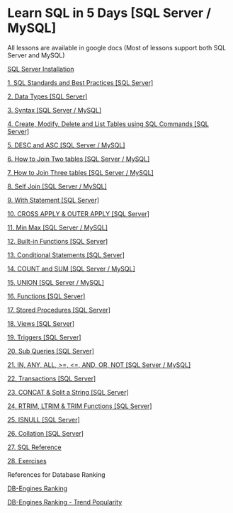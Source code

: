 # Learn SQL in 5 Days [SQL Server / MySQL]
All lessons are available in google docs
(Most of lessons support both SQL Server and MySQL)

[SQL Server Installation](https://docs.google.com/document/d/1-_PmGIuXJ4eL3l-wNVHr_SqO1ykoqqxYg2solaAxtdY/edit#heading=h.csp110b2igo3)

[1. SQL Standards and Best Practices [SQL Server]](https://docs.google.com/document/d/19KFb12PFvnvCchlJvmpYFQ2ZG_Y7yAbQV_w3Uigm3os/edit)

[2. Data Types [SQL Server]](https://docs.google.com/document/d/1IX36qTQTxycYInq2-xb6lZlcjgrg4Weg2M4k9xKt3dE/edit)

[3. Syntax [SQL Server / MySQL]](https://docs.google.com/document/d/1weO_j7fpsPWV27rMB9_oecytd6gk_VTaFwaSKu7QrDI/edit#heading=h.rw0cnaan3ro7)

[4. Create, Modify, Delete and List Tables using SQL Commands [SQL Server]](https://docs.google.com/document/d/1rt5CuOVzVkpd74ePmk7MbnR8dM1OykjmWbnekrNkXbI/edit#heading=h.y7jp32e8jgaf)

[5. DESC and ASC [SQL Server / MySQL]](https://docs.google.com/document/d/19AR-_RsKK8BM61d5MDhMthYPzO9jPCV5SLjB8Raom6M/edit)

[6. How to Join Two tables [SQL Server / MySQL]](https://docs.google.com/document/d/1hMVjj2EBMvk1zE0bcA5Mb0cdC6QXkqlo_gz2i_lo9w8/edit)

[7. How to Join Three tables [SQL Server / MySQL]](https://docs.google.com/document/d/1Rmua-w8L8Lk3cR-fs8ft8TEkg9VPZMhBd3u-iU-7OrI/edit)

[8. Self Join [SQL Server / MySQL]](https://docs.google.com/document/d/1BUbutUqejXvhm4Rylg1YipeLzfSM2X7KenMnSUKQz3A/edit#heading=h.jbfa5v2p6h25)

[9. With Statement [SQL Server]](https://docs.google.com/document/d/1kMPSJf5J1q6ipE-A0ovhMeJA_u26AVD_IJ_LIh2qjwk/edit#heading=h.yo7sozfqzazg)

[10. CROSS APPLY & OUTER APPLY [SQL Server]](https://docs.google.com/document/d/1jbWfhvmz4UudN3raL0I8EpOO7X9bLrbNzMFlb0kJk_w/edit#heading=h.rw0cnaan3ro7)

[11. Min Max [SQL Server / MySQL]](https://docs.google.com/document/d/13U2fS-OGMpkIiiu5QQq28lUoMzGitseXE2bcedNZ8tw/edit)

[12. Built-in Functions [SQL Server]](https://docs.google.com/document/d/1WLX48WSq7-2BXkgNP-gt0ISBp6-VmGYslGM79abZLgQ/edit#heading=h.m267p86dt09v)

[13. Conditional Statements [SQL Server]](https://docs.google.com/document/d/1VKPgWzDl5MpVdqKVI-pjYo5qEYrWmKzP35V1-GJw_-M/edit#heading=h.lqhsnvltkikq)

[14. COUNT and SUM [SQL Server / MySQL]](https://docs.google.com/document/d/1E8LnT6bB1XQlwINiz6-ym482kPwMgZ-HAEh1EY9xVbs/edit)

[15. UNION [SQL Server / MySQL]](https://docs.google.com/document/d/1kTAHWfP1zR11uHcyS85OpYj1zcOfQkvgmrhKmO4O-DY/edit#heading=h.boxdozb1w53)

[16. Functions [SQL Server]](https://docs.google.com/document/d/1pLOwYKh9nczsf99VrMiw3KPCApAOCGX9YqzYrncO8CI/edit#heading=h.xn2iwv9fio66)

[17. Stored Procedures [SQL Server]](https://docs.google.com/document/d/1Nn9vFIDKcLyrrK9nXYpgWqQglx0qS8Sy3hmidI_3_R4/edit#heading=h.xn2iwv9fio66)

[18. Views [SQL Server]](https://docs.google.com/document/d/1Ofl1Rqocx50Dg-B4r9WL5c1rHGMYr_oBT8jSKhnMjNg/edit#heading=h.g3x8vb8dsuf1)

[19. Triggers [SQL Server]](https://docs.google.com/document/d/14nSVL9_glwykeQqDFs2CTwywk_lzz_H202ZAfiPmoxs/edit#heading=h.b648y4t8yuqa)

[20. Sub Queries [SQL Server]](https://docs.google.com/document/d/1pZogRU8TIl6qAipMXnZIafS7EkShl71f5x4TosIP3w0/edit#heading=h.qosr1jbkpsbs)

[21. IN, ANY, ALL, >=, <=, AND, OR, NOT [SQL Server / MySQL]](https://docs.google.com/document/d/1my2wf2WERBLyFd8HsRgLgEAh159T_grJBTj3fpA7y4M/edit#heading=h.59t454r8ija2)

[22. Transactions [SQL Server]](https://docs.google.com/document/d/1eTbOwEw8iUeRzo-BUeCak5bi2z63gFNBKJ2MdcLVICg/edit#heading=h.1jc8ou7fr4xu)

[23. CONCAT & Split a String [SQL Server]](https://docs.google.com/document/d/1y43HN0mT3QoMWRYEF1cZHruEg74S4cMrmo7ePu6wpYo/edit#heading=h.llk2dq67afk4)

[24. RTRIM, LTRIM & TRIM Functions [SQL Server]](https://docs.google.com/document/d/1WV-b_Kb_9hn8cjM2WHgiiuYi8W2V6Fvjt1JiupxVbl4/edit#heading=h.iovymudlnvi)

[25. ISNULL [SQL Server]](https://docs.google.com/document/d/1tTXg7Tb-vleR3DjefPSqxFoFvK54pPOFcI43U8nOCPU/edit#heading=h.ev9tjxnqvrqn)

[26. Collation [SQL Server]](https://docs.google.com/document/d/1X2E_lceihyhoACSrKXeZqf_tytOItSYRQ7wF2lbbIKg/edit#heading=h.kkabt6297bvb)

[27. SQL Reference](https://docs.google.com/document/d/1K7ylPtAC0F9V5dP_UX8w7II8P77oLh7CyZM1T-TYZiI/edit#heading=h.rw0cnaan3ro7)

[28. Exercises](https://docs.google.com/document/d/1bPmV4U5ldMJsRCQZBP7hmE251Cc1yHGK-HAgdoawnEY/edit#heading=h.x1r04bv35gdm)

References for Database Ranking

[DB-Engines Ranking](https://db-engines.com/en/ranking)

[DB-Engines Ranking - Trend Popularity](https://db-engines.com/en/ranking_trend)

